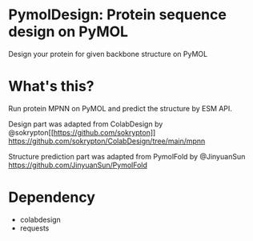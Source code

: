 # PymolDesign: Protein sequence design on PyMOL

Design your protein for given backbone structure on PyMOL

# What's this?

Run protein MPNN on PyMOL and predict the structure by ESM API.

Design part was adapted from ColabDesign by @sokrypton[[https://github.com/sokrypton]] https://github.com/sokrypton/ColabDesign/tree/main/mpnn 

Structure prediction part was adapted from PymolFold by @JinyuanSun https://github.com/JinyuanSun/PymolFold

# Dependency

* colabdesign
* requests

